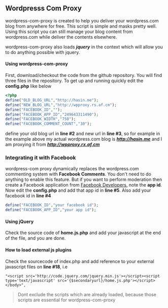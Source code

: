 ## Wordpresss Com Proxy


wordpress-com-proxy is created to help you deliver your wordpress.com blog from anywhere for free. This script is simple and masks pretty well. Using this script you can still manage your blog content from wordpress.com while deliver the contents elsewhere. 

wordpress-com-proxy also loads ***jquery*** in the context which will allow you to do anything possible with jquery.


#### Using wordpress-com-proxy

First, download/checkout the code from the github repository. You will find three files in the repository. To get up and running quickly edit the **config.php** like below

```php
<?php
define("OLD_BLOG_URL","http://hasin.me"); 
define("NEW_BLOG_URL","http://wpproxy.rs.af.cm"); 
define("FACEBOOK_ID",""); 
define("FACEBOOK_APP_ID","249643311490"); 
define("FACEBOOK_WIDTH","750"); 
define("FACEBOOK_COMMENT_COUNT","30"); 
```

define your old blog url in **line #2** and new url in **line #3**, so for example in the example above my actual wordpress.com blog is ***http://hasin.me*** and I am proxying it from ***http://wpproxy.rx.af.cm***

### Integrating it with Facebook

wordpress-com proxy dynamically replaces the wordpress.com commenting system with **Facebook Comments**. You don't need to do anything to enable this feature. But if you want to perform moderation then create a Facebook application from [Facebook Developers](http://www.facebook.com/developers), note the **app id**. Now edit the **config.php** and add that app id in **line #5**. Also add your facebook id in **line #4**

```php
define("FACEBOOK_ID","your facebook id"); 
define("FACEBOOK_APP_ID","your app id"); 
```

#### Using jQuery
Check the source code of **home.js.php** and add your javascript at the end of the file, and you are done. 

#### How to load external js plugins
Check the sourcecode of index.php and add reference to your external javascript files on **line #18**, i.e

```
"<script src='http://code.jquery.com/jquery.min.js'></script><script type='text/javascript' src='{$secondaryurl}/home.js.php'></script></body>",
```

> Dont exclude the scripts which are already loaded, because those scripts are essential for wordpress-com-proxy


